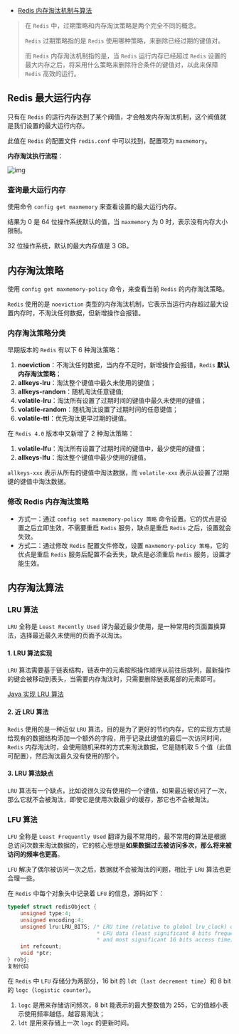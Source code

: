 - [Redis 内存淘汰机制与算法](https://juejin.cn/post/7059326976334495774)

> 在 `Redis` 中，过期策略和内存淘汰策略是两个完全不同的概念。
>
> `Redis` 过期策略指的是 `Redis` 使用哪种策略，来删除已经过期的键值对。
>
> 而 `Redis` 内存淘汰机制指的是，当 `Redis` 运行内存已经超过 `Redis` 设置的最大内存之后，将采用什么策略来删除符合条件的键值对，以此来保障 `Redis` 高效的运行。

## Redis 最大运行内存

只有在 `Redis` 的运行内存达到了某个阀值，才会触发内存淘汰机制，这个阀值就是我们设置的最大运行内存。

此值在 `Redis` 的配置文件 `redis.conf` 中可以找到，配置项为 `maxmemory`。

**内存淘汰执行流程**：

![img](https://p3-juejin.byteimg.com/tos-cn-i-k3u1fbpfcp/383c974c1e4f4c38b64747b4859d4b1a~tplv-k3u1fbpfcp-watermark.awebp)

### 查询最大运行内存

使用命令 `config get maxmemory` 来查看设置的最大运行内存。

结果为 0 是 64 位操作系统默认的值，当 `maxmemory` 为 0 时，表示没有内存大小限制。

32 位操作系统，默认的最大内存值是 3 GB。

## 内存淘汰策略

使用 `config get maxmemory-policy` 命令，来查看当前 `Redis` 的内存淘汰策略。

`Redis` 使用的是 `noeviction` 类型的内存淘汰机制，它表示当运行内存超过最大设置内存时，不淘汰任何数据，但新增操作会报错。

### 内存淘汰策略分类

早期版本的 `Redis` 有以下 6 种淘汰策略：

1. **noeviction**：不淘汰任何数据，当内存不足时，新增操作会报错，`Redis` **默认内存淘汰策略**；
2. **allkeys-lru**：淘汰整个键值中最久未使用的键值；
3. **allkeys-random**：随机淘汰任意键值;
4. **volatile-lru**：淘汰所有设置了过期时间的键值中最久未使用的键值；
5. **volatile-random**：随机淘汰设置了过期时间的任意键值；
6. **volatile-ttl**：优先淘汰更早过期的键值。

在 `Redis 4.0` 版本中又新增了 2 种淘汰策略：

1. **volatile-lfu**：淘汰所有设置了过期时间的键值中，最少使用的键值；
2. **allkeys-lfu**：淘汰整个键值中最少使用的键值。

`allkeys-xxx` 表示从所有的键值中淘汰数据，而 `volatile-xxx` 表示从设置了过期键的键值中淘汰数据。

### 修改 Redis 内存淘汰策略

- 方式一：通过 `config set maxmemory-policy 策略` 命令设置。它的优点是设置之后立即生效，不需要重启 `Redis` 服务，缺点是重启 `Redis` 之后，设置就会失效。
- 方式二：通过修改 `Redis` 配置文件修改，设置 `maxmemory-policy 策略`，它的优点是重启 `Redis` 服务后配置不会丢失，缺点是必须重启 `Redis` 服务，设置才能生效。

## 内存淘汰算法

### LRU 算法

`LRU` 全称是 `Least Recently Used` 译为最近最少使用，是一种常用的页面置换算法，选择最近最久未使用的页面予以淘汰。

#### 1. LRU 算法实现

`LRU` 算法需要基于链表结构，链表中的元素按照操作顺序从前往后排列，最新操作的键会被移动到表头，当需要内存淘汰时，只需要删除链表尾部的元素即可。

[Java 实现 LRU 算法](https://juejin.cn/post/7055600927671058469)

#### 2. 近 LRU 算法

`Redis` 使用的是一种近似 `LRU` 算法，目的是为了更好的节约内存，它的实现方式是给现有的数据结构添加一个额外的字段，用于记录此键值的最后一次访问时间，`Redis` 内存淘汰时，会使用随机采样的方式来淘汰数据，它是随机取 5 个值（此值可配置），然后淘汰最久没有使用的那个。

#### 3. LRU 算法缺点

`LRU` 算法有一个缺点，比如说很久没有使用的一个键值，如果最近被访问了一次，那么它就不会被淘汰，即使它是使用次数最少的缓存，那它也不会被淘汰。

### LFU 算法

`LFU` 全称是 `Least Frequently Used` 翻译为最不常用的，最不常用的算法是根据总访问次数来淘汰数据的，它的核心思想是**如果数据过去被访问多次，那么将来被访问的频率也更高**。

`LFU` 解决了偶尔被访问一次之后，数据就不会被淘汰的问题，相比于 `LRU` 算法也更合理一些。

在 `Redis` 中每个对象头中记录着 `LFU` 的信息，源码如下：

```c
typedef struct redisObject {
    unsigned type:4;
    unsigned encoding:4;
    unsigned lru:LRU_BITS; /* LRU time (relative to global lru_clock) or
                            * LFU data (least significant 8 bits frequency
                            * and most significant 16 bits access time). */
    int refcount;
    void *ptr;
} robj;
复制代码
```

在 `Redis` 中 `LFU` 存储分为两部分，16 bit 的 `ldt`（`last decrement time`）和 8 bit 的 `logc`（`logistic counter`）。

1. `logc` 是用来存储访问频次，8 bit 能表示的最大整数值为 255，它的值越小表示使用频率越低，越容易淘汰；
2. `ldt` 是用来存储上一次 `logc` 的更新时间。